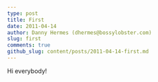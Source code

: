 ```yaml
---
type: post
title: First
date: 2011-04-14
author: Danny Hermes (dhermes@bossylobster.com)
slug: first
comments: true
github_slug: content/posts/2011-04-14-first.md
---
```


Hi everybody!
